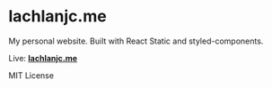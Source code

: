 # lachlanjc.me

My personal website. Built with React Static and styled-components.

Live: [**lachlanjc.me**](https://lachlanjc.me)

MIT License
